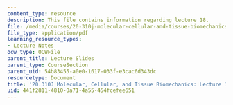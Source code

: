 ```yaml
---
content_type: resource
description: This file contains information regarding lecture 18.
file: /media/courses/20-310j-molecular-cellular-and-tissue-biomechanics-spring-2015/441f281148100a714a55454fcefee651_MIT20_310JS15_Lecture18.pdf
file_type: application/pdf
learning_resource_types:
- Lecture Notes
ocw_type: OCWFile
parent_title: Lecture Slides
parent_type: CourseSection
parent_uid: 54b83455-a0e0-1617-033f-e3cac6d343dc
resourcetype: Document
title: '20.310J Molecular, Cellular, and Tissue Biomechanics: Lecture 18'
uid: 441f2811-4810-0a71-4a55-454fcefee651
---
```

